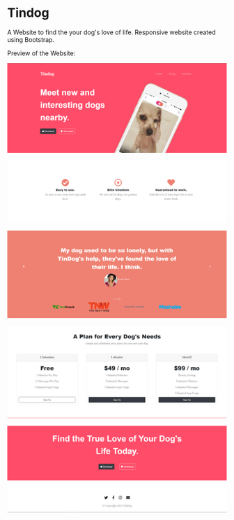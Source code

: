 # Tindog

A Website to find the your dog's love of life. Responsive website created using Bootstrap.

Preview of the Website: 

![alt text](https://github.com/swapnil0709/Tindog/blob/master/images/Intro.png)

![alt text](https://github.com/swapnil0709/Tindog/blob/master/images/section.png)

![alt text](https://github.com/swapnil0709/Tindog/blob/master/images/carrousel.png)

![alt text](https://github.com/swapnil0709/Tindog/blob/master/images/pricing.png)

![alt text](https://github.com/swapnil0709/Tindog/blob/master/images/Footer.png)
